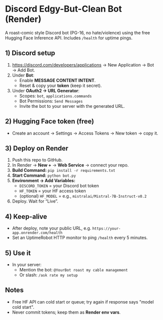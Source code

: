 # Discord Edgy-But-Clean Bot (Render)

A roast-comic style Discord bot (PG-16, no hate/violence) using the free Hugging Face Inference API. Includes `/health` for uptime pings.

## 1) Discord setup
1. https://discord.com/developers/applications → New Application → Bot → Add Bot.
2. Under **Bot**:
   - Enable **MESSAGE CONTENT INTENT**.
   - Reset & copy your **token** (keep it secret).
3. Under **OAuth2 → URL Generator**:
   - Scopes: `bot`, `applications.commands`
   - Bot Permissions: `Send Messages`
   - Invite the bot to your server with the generated URL.

## 2) Hugging Face token (free)
- Create an account → Settings → Access Tokens → New token → copy it.

## 3) Deploy on Render
1. Push this repo to GitHub.
2. In Render → **New +** → **Web Service** → connect your repo.
3. **Build Command:** `pip install -r requirements.txt`
4. **Start Command:** `python bot.py`
5. **Environment → Add Variables:**
   - `DISCORD_TOKEN` = your Discord bot token
   - `HF_TOKEN` = your HF access token
   - (optional) `HF_MODEL` = e.g., `mistralai/Mistral-7B-Instruct-v0.2`
6. Deploy. Wait for “Live”.

## 4) Keep-alive
- After deploy, note your public URL, e.g. `https://your-app.onrender.com/health`
- Set an UptimeRobot HTTP monitor to ping `/health` every 5 minutes.

## 5) Use it
- In your server:
  - Mention the bot: `@YourBot roast my cable management`
  - Or slash: `/ask rate my setup`

## Notes
- Free HF API can cold start or queue; try again if response says "model cold start".
- Never commit tokens; keep them as **Render env vars**.
